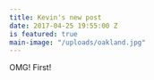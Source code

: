 ```yaml
---
title: Kevin's new post
date: 2017-04-25 19:55:00 Z
is featured: true
main-image: "/uploads/oakland.jpg"
---
```


OMG! First!